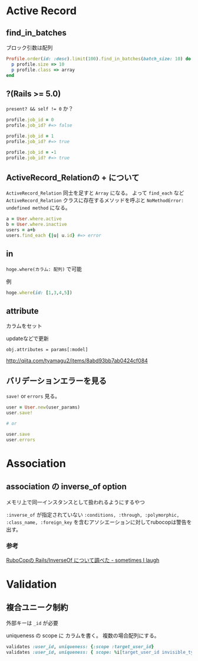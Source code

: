 # Active Record
## find_in_batches
ブロック引数は配列

```ruby
Profile.order(id: :desc).limit(100).find_in_batches(batch_size: 10) do |profile|
  p profile.size => 10
  p profile.class => array
end
```


## ?(Rails >= 5.0)

`present? && self != 0` か？

```ruby
profile.job_id = 0
profile.job_id? #=> false

profile.job_id = 1
profile.job_id? #=> true

profile.job_id = -1
profile.job_id? #=> true
```


## ActiveRecord_Relationの + について
`ActiveRecord_Relation` 同士を足すと `Array` になる。
よって `find_each` など `ActiveRecord_Relation` クラスに存在するメソッドを呼ぶと `NoMethodError: undefined method` になる。

```ruby
a = User.where.active
b = User.where.inactive
users = a+b
users.find_each {|u| u.id} #=> error
```


## in
`hoge.where(カラム: 配列)` で可能

例

```ruby
hoge.where(id: [1,3,4,5])
```

## attribute
カラムをセット

updateなどで更新

```
obj.attributes = params[:model]
```

<http://qiita.com/tyamagu2/items/8abd93bb7ab0424cf084>


## バリデーションエラーを見る
`save!` or `errors` 見る。

```ruby
user = User.new(user_params)
user.save!

# or

user.save
user.errors
```

# Association
## association の inverse_of option
メモリ上で同一インスタンスとして扱われるようにするやつ

`:inverse_of` が指定されていない `:conditions, :through, :polymorphic, :class_name, :foreign_key` を含むアソシエーションに対してrubocopは警告を出す。

### 参考
[RuboCopの Rails/InverseOf について調べた - sometimes I laugh](https://sil.hatenablog.com/entry/rubocop-rails-inverse-of)


# Validation
## 複合ユニーク制約
外部キーは `_id` が必要

uniqueness の scope に カラムを書く。
複数の場合配列にする。

```ruby
validates :user_id, uniqueness: {:scope :target_user_id}
validates :user_id, uniqueness: { scope: %i[target_user_id invisible_type] }
```
